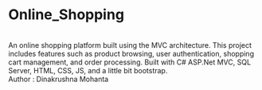 # Online_Shopping
<br>
An online shopping platform built using the MVC architecture. This project includes features such as product browsing, user authentication, shopping cart management, and order processing. Built with C# ASP.Net MVC, SQL Server, HTML, CSS, JS, and a little bit bootstrap.
<br>
Author : Dinakrushna Mohanta
